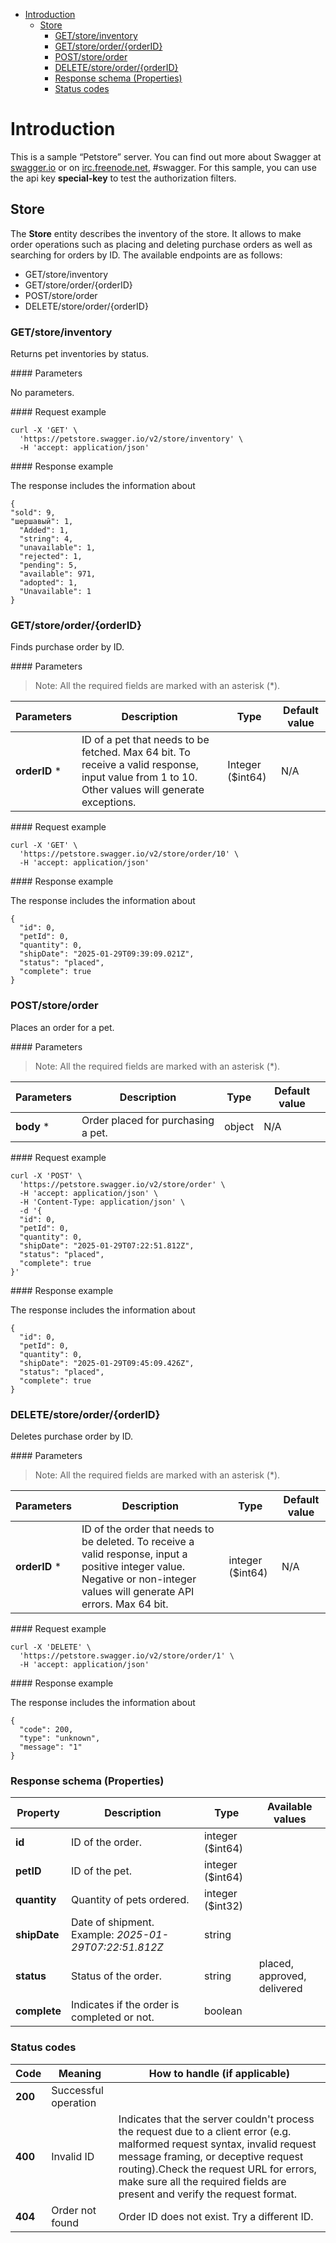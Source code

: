 - [Introduction](#introduction)
  - [Store](#store)
    - [GET/store/inventory](#getstoreinventory)
    - [GET/store/order/{orderID}](#getstoreorderorderid)
    - [POST/store/order](#poststoreorder)
    - [DELETE/store/order/{orderID}](#deletestoreorderorderid)
    - [Response schema (Properties)](#response-schema-properties)
    - [Status codes](#status-codes)

# Introduction

This is a sample “Petstore” server. You can find out more about Swagger at [swagger.io](http://swagger.io) or on [irc.freenode.net](irc.freenode.net), #swagger. For this sample, you can use the api key **special-key** to test the authorization filters.

## Store
The **Store** entity describes the inventory of the store. It allows to make order operations such as placing and deleting purchase orders as well as searching for orders by ID.
The available endpoints are as follows:
- GET/store/inventory
- GET/store/order/{orderID}
- POST/store/order 
- DELETE/store/order/{orderID}

### GET/store/inventory
Returns pet inventories by status.

<!-- no toc -->#### Parameters
No parameters.

<!-- no toc -->#### Request example
```
curl -X 'GET' \
  'https://petstore.swagger.io/v2/store/inventory' \
  -H 'accept: application/json'
  ```

<!-- no toc -->#### Response example

The response includes the information about 
```
{
"sold": 9,
"шершавый": 1,
  "Added": 1,
  "string": 4,
  "unavailable": 1,
  "rejected": 1,
  "pending": 5,
  "available": 971,
  "adopted": 1,
  "Unavailable": 1
}
```

### GET/store/order/{orderID}
Finds purchase order by ID.

<!-- no toc -->#### Parameters 
>Note: All the required fields are marked with an asterisk (*).

| Parameters    | Description                                                                                                                                      | Type             | Default value |
| ------------- | ------------------------------------------------------------------------------------------------------------------------------------------------ | ---------------- | ------------- |
| **orderID** * | ID of a pet that needs to be fetched. Max 64 bit. To receive a valid response, input value from 1 to 10. Other values will  generate exceptions. | Integer ($int64) | N/A           |

<!-- no toc -->#### Request example 

```
curl -X 'GET' \
  'https://petstore.swagger.io/v2/store/order/10' \
  -H 'accept: application/json'
```

<!-- no toc -->#### Response example 

The response includes the information about 
```
{
  "id": 0,
  "petId": 0,
  "quantity": 0,
  "shipDate": "2025-01-29T09:39:09.021Z",
  "status": "placed",
  "complete": true
}
```

### POST/store/order
Places an order for a pet.

<!-- no toc -->#### Parameters 
>Note: All the required fields are marked with an asterisk (*).

| Parameters | Description                        | Type   | Default value |
| ---------- | ---------------------------------- | ------ | ------------- |
| **body** * | Order placed for purchasing a pet. | object | N/A           |

<!-- no toc -->#### Request example 

```
curl -X 'POST' \
  'https://petstore.swagger.io/v2/store/order' \
  -H 'accept: application/json' \
  -H 'Content-Type: application/json' \
  -d '{
  "id": 0,
  "petId": 0,
  "quantity": 0,
  "shipDate": "2025-01-29T07:22:51.812Z",
  "status": "placed",
  "complete": true
}'
```

<!-- no toc -->#### Response example 

The response includes the information about 
```
{
  "id": 0,
  "petId": 0,
  "quantity": 0,
  "shipDate": "2025-01-29T09:45:09.426Z",
  "status": "placed",
  "complete": true
}
```

### DELETE/store/order/{orderID}
Deletes purchase order by ID.

<!-- no toc -->#### Parameters 
>Note: All the required fields are marked with an asterisk (*).

| Parameters    | Description                                                                                                                                                                 | Type             | Default value |
| ------------- | --------------------------------------------------------------------------------------------------------------------------------------------------------------------------- | ---------------- | ------------- |
| **orderID** * | ID of the order that needs to be deleted. To receive a valid response, input a positive integer value. Negative or non-integer values will generate API errors. Max 64 bit. | integer ($int64) | N/A           |

<!-- no toc -->#### Request example
```
curl -X 'DELETE' \
  'https://petstore.swagger.io/v2/store/order/1' \
  -H 'accept: application/json'
```

<!-- no toc -->#### Response example

The response includes the information about 

```
{
  "code": 200,
  "type": "unknown",
  "message": "1"
}
```

### Response schema (Properties)
| Property     | Description                                           | Type             | Available values            |
| ------------ | ----------------------------------------------------- | ---------------- | --------------------------- |
| **id**       | ID of the order.                                      | integer ($int64) |                             |
| **petID**    | ID of the pet.                                        | integer ($int64) |                             |
| **quantity** | Quantity of pets ordered.                             | integer ($int32) |                             |
| **shipDate** | Date of shipment. Example: *2025-01-29T07:22:51.812Z* | string           |                             |
| **status**   | Status of the order.                                  | string           | placed, approved, delivered |
| **complete** | Indicates if the order is completed or not.           | boolean          |                             |

### Status codes

| Code    | Meaning              | How to handle (if applicable)                                                                                                                                                                                                                                                              |
| ------- | -------------------- | ------------------------------------------------------------------------------------------------------------------------------------------------------------------------------------------------------------------------------------------------------------------------------------------ |
| **200** | Successful operation |                                                                                                                                                                                                                                                                                            |
| **400** | Invalid ID           | Indicates that the server couldn't process the request due to a client error (e.g. malformed request syntax, invalid request message framing, or deceptive request routing).Check the request URL for errors, make sure all the required fields are present and verify the request format. |
| **404** | Order not found      | Order ID does not exist. Try a different ID.                                                                                                                                                                                                                                               |
